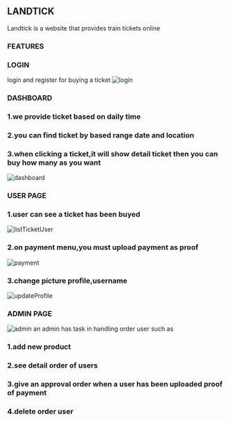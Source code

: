 
## LANDTICK 
Landtick is a website that provides train tickets online

### FEATURES

### LOGIN
login and register for buying a ticket
![login](https://user-images.githubusercontent.com/58875585/92963006-00940e80-f49c-11ea-880b-a9c5a18940cf.png)


### DASHBOARD
 ### 1.we provide ticket based on daily time
 ### 2.you can find ticket by based range date and location 
 ### 3.when clicking a ticket,it will show detail ticket then you can buy how many as you want
![dashboard](https://user-images.githubusercontent.com/58875585/92963695-15bd6d00-f49d-11ea-813d-e80168d4f784.png)



### USER PAGE
 ### 1.user can see a ticket has been buyed 
![listTicketUser](https://user-images.githubusercontent.com/58875585/92964963-2a026980-f49f-11ea-9867-9ccb972466d4.png)
 ### 2.on payment menu,you must upload payment as proof
![payment](https://user-images.githubusercontent.com/58875585/92965814-a9446d00-f4a0-11ea-881c-e7060b48f9a0.png)
 ### 3.change picture profile,username
![updateProfile](https://user-images.githubusercontent.com/58875585/92970449-e4e33500-f4a8-11ea-8766-ba9a348d4c9f.png)
 
 
 
### ADMIN PAGE
  ![admin](https://user-images.githubusercontent.com/58875585/92966642-1c9aae80-f4a2-11ea-9b25-ca491f5540ec.png)
  an admin has task in handling order user such as
### 1.add new product
### 2.see detail order of users
### 3.give an approval order when a user has been uploaded proof of payment
### 4.delete order user
  
  




